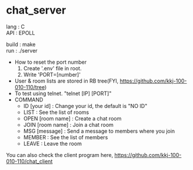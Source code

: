 # chat_server

lang  : C<br/>
API   : EPOLL

build : make<br/>
run   : ./server

- How to reset the port number
	1. Create '.env' file in root.
	2. Write 'PORT=[number]'
- User & room lists are stored in RB tree(FYI, https://github.com/kkj-100-010-110/tree)
- To test using telnet. "telnet [IP] [PORT]"
- COMMAND
  - ID [your id] : Change your id, the default is "NO ID"
  - LIST : See the list of rooms
  - OPEN [room name] : Create a chat room
  - JOIN [room name] : Join a chat room
  - MSG [message] : Send a message to members where you join
  - MEMBER : See the list of members
  - LEAVE : Leave the room

You can also check the client program here, https://github.com/kkj-100-010-110/chat_client
